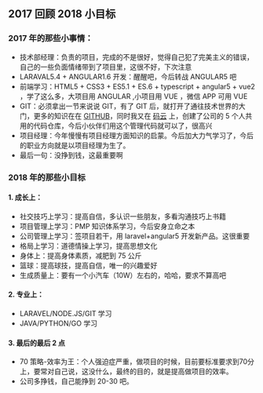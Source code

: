 ## 2017 回顾 2018 小目标

### 2017 年的那些小事情：

* 技术部经理：负责的项目，完成的不是很好，觉得自己犯了完美主义的错误，自己的一些负面情绪带到了项目里，这很不好，下次注意
* LARAVAL5.4 + ANGULAR1.6 开发：醒醒吧，今后转战 ANGULAR5 吧
* 前端学习：HTML5 + CSS3 + ES5.1 + ES.6 + typescript + angular5 + vue2 ，学了这么多，大项目用 ANGULAR ,小项目用 VUE ，微信 APP 可用 VUE
* GIT：必须拿出一节来说说 GIT，有了 GIT 后，就打开了通往技术世界的大门，更多的知识在在 [GITHUB](http://git.ezhuo.cn/)，同时我又在 [码云](https://gitee.com/) 上，创建了公司的 5 个人共用的代码仓库，今后小伙伴们用这个管理代码就可以了，很高兴
* 项目经理：今年慢慢有项目经理方面知识的启蒙。今后加大力气学习了，今后的职业方向就是以项目经理为生了。
* 最后一句：没挣到钱，这最重要啊

### 2018 年的那些小目标

#### 1. 成长上：

* 社交技巧上学习：提高自信，多认识一些朋友，多看沟通技巧上书籍
* 项目管理上学习：PMP 知识体系学习，今后安身立命之本
* 公司管理上学习：签项目若干，用 laravel+angular5 开发新产品。这很重要
* 格局上学习：道德情操上学习，提高思想文化
* 身体上：提高身体素质，减肥到 75 公斤
* 篮球：提高球技，提高自信，唯一的兴趣爱好
* 生成质量上：要有一个小汽车（10W）左右的，哈哈，要求不算高吧

#### 2. 专业上：

* LARAVEL/NODE.JS/GIT 学习
* JAVA/PYTHON/GO 学习

#### 3. 最后的最后 2 点

* 70 策略-效率为王：个人强迫症严重，做项目的时候，目前要标准要求到70分上，要常对自己说，这没什么，最终的目的，就是提高做项目的效率。
* 公司多挣钱，自己能挣到 20-30 吧。
